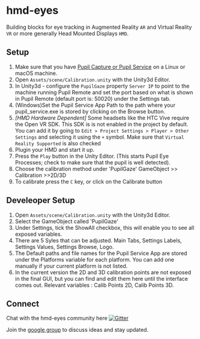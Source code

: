 # hmd-eyes

Building blocks for eye tracking in Augmented Reality `AR` and Virtual Reality `VR` or more generally Head Mounted Displays `HMD`.

## Setup

1. Make sure that you have [Pupil Capture or Pupil Service](https://github.com/pupil-labs/pupil/releases/latest) on a Linux or macOS machine.
2. Open `Assets/scene/Calibration.unity` with the Unity3d Editor.
3. In Unity3d - configure the `PupilGaze` property `Server IP` to point to the machine running Pupil Remote and set the port based on what is shown in Pupil Remote (default port is: 50020) under the Settings tab.
4. (Windows)Set the Pupil Service App Path to the path where your pupil_service.exe is stored by clicking on the Browse button.
5. _[HMD Hardware Dependent]_ Some headsets like the HTC Vive require the Open VR SDK. This SDK is is not enabled in the project by default. You can add it by going to `Edit > Project Settings > Player > Other Settings` and selecting it using the `+` symbol. Make sure that `Virtual Reality Supported` is also checked
6. Plugin your HMD and start it up.
7. Press the `Play` button in the Unity Editor. (This starts Pupil Eye Processes; check to make sure that the pupil is well detected).
8. Choose the calibration method under 'PupilGaze' GameObject >> Calibration >>2D/3D
9. To calibrate press the `C` key, or click on the Calibrate button

## Develeoper Setup

1. Open `Assets/scene/Calibration.unity` with the Unity3d Editor.
2. Select the GameObject called 'PupilGaze'
3. Under Settings, tick the ShowAll checkbox, this will enable you to see all exposed variables.
4. There are 5 Syles that can be adjusted. Main Tabs, Settings Labels, Settings Values, Settings Browse, Logo.
5. The Default paths and file names for the Pupil Service App are stored under the Platforms variable for each platform. You can add one manually if your current platform is not listed.
6. In the current version the 2D and 3D calibration points are not exposed in the final GUI, but you can find and edit them here until the interface comes out. Relevant variables : Calib Points 2D, Calib Points 3D.

## Connect

Chat with the hmd-eyes community here [![Gitter](https://badges.gitter.im/pupil-labs/hmd-eyes.svg)](https://gitter.im/pupil-labs/hmd-eyes?utm_source=badge&utm_medium=badge&utm_campaign=pr-badge)

Join the [google group](https://groups.google.com/forum/#!forum/hmd-eyes) to discuss ideas and stay updated. 
